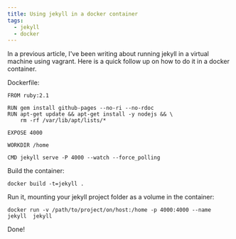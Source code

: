 ```yaml
---
title: Using jekyll in a docker container
tags:
  - jekyll
  - docker
---
```


In a previous article, I've been writing about running jekyll in a virtual machine using vagrant. Here is a quick follow up on how to do it in a docker container.

Dockerfile:

    FROM ruby:2.1

    RUN gem install github-pages --no-ri --no-rdoc
    RUN apt-get update && apt-get install -y nodejs && \
        rm -rf /var/lib/apt/lists/*

    EXPOSE 4000

    WORKDIR /home

    CMD jekyll serve -P 4000 --watch --force_polling

Build the container:

    docker build -t=jekyll .

Run it, mounting your jekyll project folder as a volume in the container:

    docker run -v /path/to/project/on/host:/home -p 4000:4000 --name jekyll  jekyll

Done!
